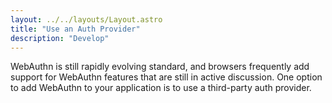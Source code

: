 ```yaml
---
layout: ../../layouts/Layout.astro
title: "Use an Auth Provider"
description: "Develop"
---
```


WebAuthn is still rapidly evolving standard, and browsers frequently add support for WebAuthn features that are still in active discussion. One option to add WebAuthn to your application is to use a third-party auth provider.